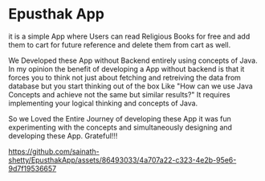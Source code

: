 # Epusthak App
it is a simple App where Users can read Religious Books for free and add them to cart for future reference and delete them from cart as well.

We Developed these App without Backend entirely using concepts of Java. In my opinion the benefit of developing a App without backend is that it forces you to think not just about fetching and retreiving the data from database but you start thinking out of the box Like "How can we use Java Concepts and achieve not the same but similar results?" It requires implementing your logical thinking and concepts of Java.

So we Loved the Entire Journey of developing these App it was fun experimenting with the concepts and simultaneously designing and developing these App. Grateful!!!



https://github.com/sainath-shetty/EpusthakApp/assets/86493033/4a707a22-c323-4e2b-95e6-9d7f19536657


